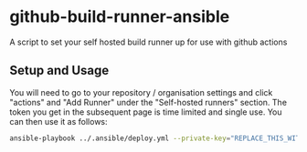 # github-build-runner-ansible
A script to set your self hosted build runner up for use with github actions

## Setup and Usage
You will need to go to your repository / organisation settings and click "actions" and "Add Runner" under the "Self-hosted runners" section. The token you get in the subsequent page is time limited and single use. You can then use it as follows:
 
```bash
ansible-playbook ../.ansible/deploy.yml --private-key="REPLACE_THIS_WITH_YOUR_SSH_PRIVATE_KEY" -i {}, -v -u ubuntu -e "token=REPLACE_THIS_WITH_YOUR_TOKEN"
```
